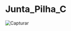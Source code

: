 # Junta_Pilha_C
![Capturar](https://user-images.githubusercontent.com/52220244/166524014-57461dd3-456a-47da-8a02-b5aa510bae9e.JPG)